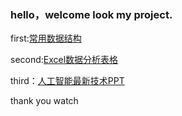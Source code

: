 ### <p> hello，welcome look my project. </p>

<p> first:<a href="https://raw.githubusercontent.com/Andy-ZJH/Andy-second-homeword/master/%E7%BD%91%E7%BB%9C%E5%9F%BA%E6%9C%AC%E7%BB%93%E6%9E%84%E8%B0%83%E7%A0%94.docx">常用数据结构</a> </p>

<p> second:<a href="https://raw.githubusercontent.com/Andy-ZJH/Andy-second-homeword/master/%E6%95%B0%E6%8D%AE%E8%A1%A8.xlsx">Excel数据分析表格</a> </p>

<p> third：<a href="https://raw.githubusercontent.com/Andy-ZJH/Andy-second-homeword/master/%E4%BA%BA%E5%B7%A5%E6%99%BA%E8%83%BD.pptx
">人工智能最新技术PPT</a> <p>

<p> thank you watch</p>
